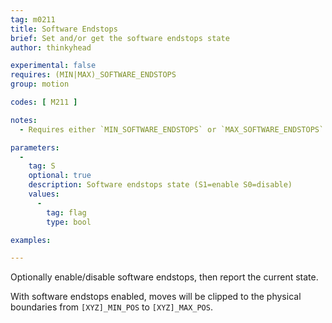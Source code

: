 ```yaml
---
tag: m0211
title: Software Endstops
brief: Set and/or get the software endstops state
author: thinkyhead

experimental: false
requires: (MIN|MAX)_SOFTWARE_ENDSTOPS
group: motion

codes: [ M211 ]

notes:
  - Requires either `MIN_SOFTWARE_ENDSTOPS` or `MAX_SOFTWARE_ENDSTOPS` for the enable option.

parameters:
  -
    tag: S
    optional: true
    description: Software endstops state (S1=enable S0=disable)
    values:
      -
        tag: flag
        type: bool

examples:

---
```


Optionally enable/disable software endstops, then report the current state.

With software endstops enabled, moves will be clipped to the physical boundaries from `[XYZ]_MIN_POS` to `[XYZ]_MAX_POS`.

